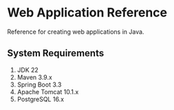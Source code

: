 # Web Application Reference

Reference for creating web applications in Java.

## System Requirements

1. JDK 22
2. Maven 3.9.x
3. Spring Boot 3.3
4. Apache Tomcat 10.1.x
5. PostgreSQL 16.x
